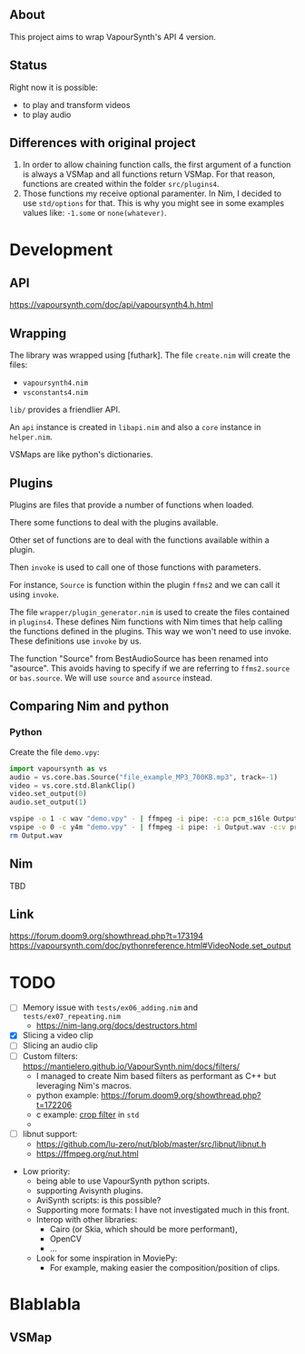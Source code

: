 ## About
This project aims to wrap VapourSynth's API 4 version.

## Status
Right now it is possible:
- to play and transform videos
- to play audio

## Differences with original project
1. In order to allow chaining function calls, the first argument of a function is always a VSMap and all functions return VSMap. For that reason, functions are created within the folder `src/plugins4`.
2. Those functions my receive optional paramenter. In Nim, I decided to use `std/options` for that. This is why you might see in some examples values like: `-1.some` or `none(whatever)`.




# Development
## API
https://vapoursynth.com/doc/api/vapoursynth4.h.html

## Wrapping
The library was wrapped using [futhark]. The file `create.nim` will create the files:
- `vapoursynth4.nim`
- `vsconstants4.nim`

`lib/` provides a friendlier API.

An `api` instance is created in `libapi.nim` and also a `core` instance in `helper.nim`.

VSMaps are like python's dictionaries.



## Plugins
Plugins are files that provide a number of functions when loaded.

There some functions to deal with the plugins available. 

Other set of functions are to deal with the functions available within a plugin.

Then `invoke` is used to call one of those functions with parameters.

For instance, `Source` is function within the plugin `ffms2` and we can call it using `invoke`.


The file `wrapper/plugin_generator.nim` is used to create the files contained in `plugins4`. These defines Nim functions with Nim times that help calling the functions defined in the plugins. This way we won't need to use invoke. These definitions use `invoke` by us.

The function "Source" from BestAudioSource has been renamed into "asource". This avoids having to specify if we are referring to `ffms2.source` or `bas.source`. We will use `source` and `asource` instead.


## Comparing Nim and python
### Python
Create the file `demo.vpy`:
```python
import vapoursynth as vs
audio = vs.core.bas.Source("file_example_MP3_700KB.mp3", track=-1)
video = vs.core.std.BlankClip()
video.set_output(0)
audio.set_output(1)
```

```sh
vspipe -o 1 -c wav "demo.vpy" - | ffmpeg -i pipe: -c:a pcm_s16le Output.wav
vspipe -o 0 -c y4m "demo.vpy" - | ffmpeg -i pipe: -i Output.wav -c:v prores -c:a copy "Output.mkv"
rm Output.wav
```

## Nim
TBD

## Link
https://forum.doom9.org/showthread.php?t=173194
https://vapoursynth.com/doc/pythonreference.html#VideoNode.set_output


# TODO
- [ ] Memory issue with `tests/ex06_adding.nim` and `tests/ex07_repeating.nim`
  - https://nim-lang.org/docs/destructors.html
- [X] Slicing a video clip
- [ ] Slicing an audio clip
- [ ] Custom filters: https://mantielero.github.io/VapourSynth.nim/docs/filters/
  - I managed to create Nim based filters as performant as C++ but leveraging Nim's macros.
  - python example: https://forum.doom9.org/showthread.php?t=172206
  - c example: [crop filter](https://github.com/vapoursynth/vapoursynth/blob/master/src/core/simplefilters.c#L136-L296) in `std`
  - 
- [ ] libnut support: 
  - https://github.com/lu-zero/nut/blob/master/src/libnut/libnut.h
  - https://ffmpeg.org/nut.html

- Low priority:
  - being able to use VapourSynth python scripts.
  - supporting Avisynth plugins.
  - AviSynth scripts: is this possible?
  - Supporting more formats: I have not investigated much in this front.
  - Interop with other libraries: 
    - Cairo (or Skia, which should be more performant), 
    - OpenCV
    - ...
  - Look for some inspiration in MoviePy:
    - For example, making easier the composition/position of clips.



# Blablabla
## VSMap
